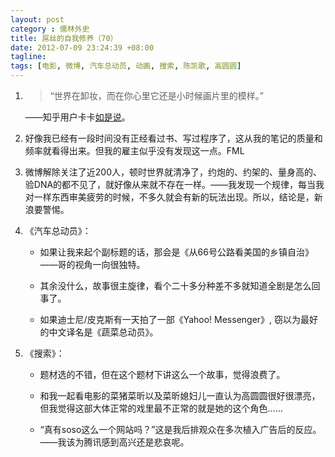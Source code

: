 ```yaml
---
layout: post
category : 儒林外史
title: 屌丝的自我修养（70）
date: 2012-07-09 23:24:39 +08:00
tagline:
tags: [电影, 微博, 汽车总动员, 动画, 搜索, 陈凯歌, 高圆圆]
---
```



1. 
    > “世界在卸妆，而在你心里它还是小时候画片里的模样。”
    
    ——知乎用户卡卡[如是说][1]。

2. 好像我已经有一段时间没有正经看过书、写过程序了，这从我的笔记的质量和频率就看得出来。但我的雇主似乎没有发现这一点。FML

3. 微博解除关注了近200人，顿时世界就清净了，约炮的、约架的、量身高的、验DNA的都不见了，就好像从来就不存在一样。——我发现一个规律，每当我对一样东西审美疲劳的时候，不多久就会有新的玩法出现。所以，结论是，新浪要警惕。

4. 《汽车总动员》：

    * 如果让我来起个副标题的话，那会是《从66号公路看美国的乡镇自治》——哥的视角一向很独特。

    * 其余没什么，故事很主旋律，看个二十多分种差不多就知道全剧是怎么回事了。

    * 如果迪士尼/皮克斯有一天拍了一部《Yahoo! Messenger》, 窃以为最好的中文译名是《蔬菜总动员》。

5. 《搜索》：

    * 题材选的不错，但在这个题材下讲这么一个故事，觉得浪费了。

    * 和我一起看电影的菜猪菜昕以及菜昕媳妇儿一直认为高圆圆很好很漂亮，但我觉得这部大体正常的戏里最不正常的就是她的这个角色……

    * “真有soso这么一个网站吗？”这是我后排观众在多次植入广告后的反应。——我该为腾讯感到高兴还是悲哀呢。

[1]: http://www.zhihu.com/question/20016608/answer/14801484 
